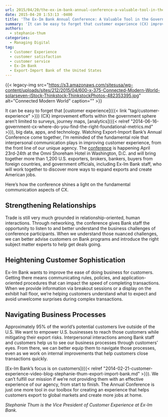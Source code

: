 ```yaml
---
url: 2015/04/20/the-ex-im-bank-annual-conference-a-valuable-tool-in-the-government-cx-toolbox.md
date: 2015-04-20 1:53:13 -0400
title: 'The Ex-Im Bank Annual Conference: A Valuable Tool in the Government CX Toolbox'
summary: 'It can be easy to forget that customer experience (CX) improvement efforts within the government sphere aren&rsquo;t limited to surveys, journey maps, analytics, big data, apps, and technology. Watching Export-Import Bank&rsquo;s Annual Conference come together, I&rsquo;m reminded of the fundamental role that interpersonal communication plays in improving customer experience, from the front line of our'
authors:
  - stephanie-thum
categories:
  - Managing Digital
tag:
  - Customer Experience
  - customer satisfaction
  - customer service
  - Ex-Im Bank
  - Export-Import Bank of the United States
---
```


{{< legacy-img src="https://s3.amazonaws.com/sitesusa/wp-content/uploads/sites/212/2015/04/600-x-375-Connected-Modern-World-solarseven-iStock-Thinkstock-ThinkstockPhotos-482353395.jpg" alt="Connected Modern World" caption="" >}} 

It can be easy to forget that [customer experience]({{< link "tag/customer-experience" >}}) (CX) improvement efforts within the government sphere aren’t limited to surveys, journey maps, [analytics]({{< relref "2014-06-16-government-cx-where-do-you-find-the-right-foundational-metrics.md" >}}), big data, apps, and technology. Watching Export-Import Bank’s Annual Conference come together, I’m reminded of the fundamental role that interpersonal communication plays in improving customer experience, from the front line of our unique agency. The [conference](http://www.exim.gov/newsandevents/events/annualconference/2015/) is happening April 23rd-24th at the Omni Shoreham Hotel in Washington, D.C. and will bring together more than 1,200 U.S. exporters, brokers, bankers, buyers from foreign countries, and government officials, including Ex-Im Bank staff, who will work together to discover more ways to expand exports and create American jobs.

Here’s how the conference shines a light on the fundamental communication aspects of CX.

## Strengthening Relationships

Trade is still very much grounded in relationship-oriented, human interactions. Through networking, the conference gives Bank staff the opportunity to listen to and better understand the business challenges of conference participants. When we understand those nuanced challenges, we can better advise customers on Bank programs and introduce the right subject matter experts to help get deals going.

## Heightening Customer Sophistication

Ex-Im Bank wants to improve the ease of doing business for customers. Getting there means communicating rules, policies, and application-oriented procedures that can impact the speed of completing transactions. When we provide information via breakout sessions or a display on the exhibit hall floor, we’re helping customers understand what to expect and avoid unwelcome surprises during complex transactions.

## Navigating Business Processes

Approximately 95% of the world&#8217;s potential customers live outside of the U.S. We want to empower U.S. businesses to reach those customers while mitigating their export risks. Interpersonal interactions among Bank staff and customers help us to see our business processes through customers&#8217; eyes. From there, we can better equip them to navigate those processes, even as we work on internal improvements that help customers close transactions quickly.

[Ex-Im Bank&#8217;s focus is on customers]({{< relref "2014-02-21-customer-experience-video-blog-stephanie-thum-export-import-bank.md" >}}). We can&#8217;t fulfill our mission if we&#8217;re not providing them with an effective experience of our agency, from start to finish. The Annual Conference is just one more tool in our toolbox for creating an experience that helps customers export to global markets and create more jobs at home.

_Stephanie Thum is the Vice President of Customer Experience at Ex-Im Bank._